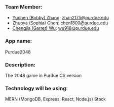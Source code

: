### Team Member:
* [Yuchen (Bobby) Zhang](https://bobby569.com): zhan2175@purdue.edu
* [Zhuoya (Sophia) Chen](https://github.com/zhuoyachen526): chen1800@purdue.edu
* [Chengjia (Garret) Wu](https://github.com/Figrua): wu918@purdue.edu

### App name:
Purdue2048

### Description:
The 2048 game in Purdue CS version

### Technology will be using:
MERN (MongoDB, Express, React, Node.js) Stack
